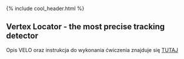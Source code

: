 {% include cool_header.html %}
## Vertex Locator - the most precise tracking detector 
Opis VELO oraz instrukcja do wykonania ćwiczenia znajduje się  [TUTAJ](http://home.agh.edu.pl/~szumlak/opjzm_lab_2017.html)
